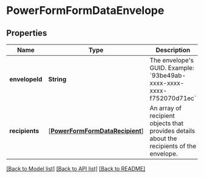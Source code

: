 # PowerFormFormDataEnvelope

## Properties
Name | Type | Description | Notes
------------ | ------------- | ------------- | -------------
**envelopeId** | **String** | The envelope&#39;s GUID.   Example: &#x60;93be49ab-xxxx-xxxx-xxxx-f752070d71ec&#x60;  | [optional] 
**recipients** | [[**PowerFormFormDataRecipient**](PowerFormFormDataRecipient.md)] | An array of recipient objects that provides details about the recipients of the envelope. | [optional] 

[[Back to Model list]](../README.md#documentation-for-models) [[Back to API list]](../README.md#documentation-for-api-endpoints) [[Back to README]](../README.md)


